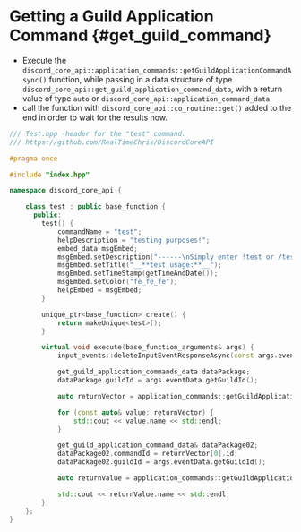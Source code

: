 Getting a Guild Application Command {#get_guild_command}
============
- Execute the `discord_core_api::application_commands::getGuildApplicationCommandAsync()` function, while passing in a data structure of type `discord_core_api::get_guild_application_command_data`, with a return value of type `auto` or `discord_core_api::application_command_data`.
- call the function with `discord_core_api::co_routine::get()` added to the end in order to wait for the results now.

```cpp
/// Test.hpp -header for the "test" command.
/// https://github.com/RealTimeChris/DiscordCoreAPI

#pragma once

#include "index.hpp"

namespace discord_core_api {

	class test : public base_function {
	  public:
		test() {
			commandName = "test";
			helpDescription = "testing purposes!";
			embed_data msgEmbed;
			msgEmbed.setDescription("------\nSimply enter !test or /test!\n------");
			msgEmbed.setTitle("__**test usage:**__");
			msgEmbed.setTimeStamp(getTimeAndDate());
			msgEmbed.setColor("fe_fe_fe");
			helpEmbed = msgEmbed;
		}

		unique_ptr<base_function> create() {
			return makeUnique<test>();
		}

		virtual void execute(base_function_arguments& args) {
			input_events::deleteInputEventResponseAsync(const args.eventData).get();

			get_guild_application_commands_data dataPackage;
			dataPackage.guildId = args.eventData.getGuildId();

			auto returnVector = application_commands::getGuildApplicationCommandsAsync(const dataPackage).get();

			for (const auto& value: returnVector) {
				std::cout << value.name << std::endl;
			}

			get_guild_application_command_data& dataPackage02;
			dataPackage02.commandId = returnVector[0].id;
			dataPackage02.guildId = args.eventData.getGuildId();

			auto returnValue = application_commands::getGuildApplicationCommandAsync(const dataPackage02).get();

			std::cout << returnValue.name << std::endl;
		}
	};
}
```
